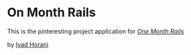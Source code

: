 # On Month Rails

This is the pinteresting project application for [*One Month Rails*](http://onemonthrails.com)

by [Iyad Horani](http://ironic3d.com)